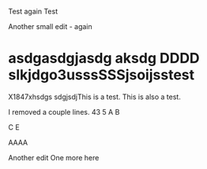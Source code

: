 Test again
Test

Another small edit - again

asdgasdgjasdg
 aksdg
DDDD
slkjdgo3usssSSSjsoijsstest
====
X1847xhsdgs
sdgjsdjThis is a test.
This is also a test.

I removed a couple lines.
43
5
A
B

C
E

AAAA

Another edit
One more here
